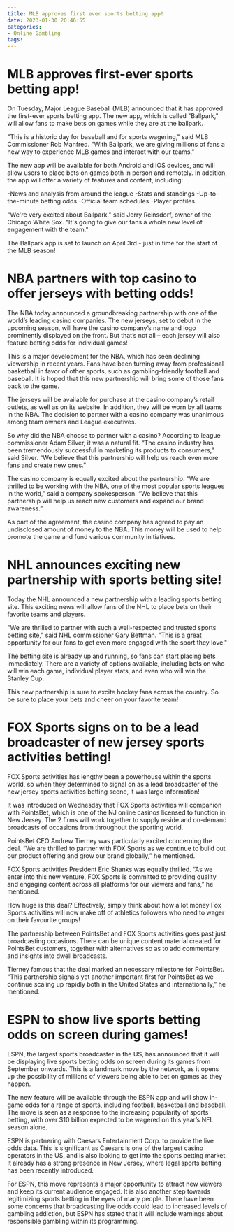 ```yaml
---
title: MLB approves first ever sports betting app!
date: 2023-01-30 20:46:55
categories:
- Online Gambling
tags:
---
```



#  MLB approves first-ever sports betting app!

On Tuesday, Major League Baseball (MLB) announced that it has approved the first-ever sports betting app. The new app, which is called "Ballpark," will allow fans to make bets on games while they are at the ballpark.

"This is a historic day for baseball and for sports wagering," said MLB Commissioner Rob Manfred. "With Ballpark, we are giving millions of fans a new way to experience MLB games and interact with our teams."

The new app will be available for both Android and iOS devices, and will allow users to place bets on games both in person and remotely. In addition, the app will offer a variety of features and content, including: 

-News and analysis from around the league
-Stats and standings
-Up-to-the-minute betting odds
-Official team schedules
-Player profiles

"We're very excited about Ballpark," said Jerry Reinsdorf, owner of the Chicago White Sox. "It's going to give our fans a whole new level of engagement with the team."

The Ballpark app is set to launch on April 3rd - just in time for the start of the MLB season!

#  NBA partners with top casino to offer jerseys with betting odds!

The NBA today announced a groundbreaking partnership with one of the world’s leading casino companies. The new jerseys, set to debut in the upcoming season, will have the casino company’s name and logo prominently displayed on the front. But that’s not all – each jersey will also feature betting odds for individual games!

This is a major development for the NBA, which has seen declining viewership in recent years. Fans have been turning away from professional basketball in favor of other sports, such as gambling-friendly football and baseball. It is hoped that this new partnership will bring some of those fans back to the game.

The jerseys will be available for purchase at the casino company’s retail outlets, as well as on its website. In addition, they will be worn by all teams in the NBA. The decision to partner with a casino company was unanimous among team owners and League executives.

So why did the NBA choose to partner with a casino? According to league commissioner Adam Silver, it was a natural fit. “The casino industry has been tremendously successful in marketing its products to consumers,” said Silver. “We believe that this partnership will help us reach even more fans and create new ones.”

The casino company is equally excited about the partnership. “We are thrilled to be working with the NBA, one of the most popular sports leagues in the world,” said a company spokesperson. “We believe that this partnership will help us reach new customers and expand our brand awareness.”

As part of the agreement, the casino company has agreed to pay an undisclosed amount of money to the NBA. This money will be used to help promote the game and fund various community initiatives.

#  NHL announces exciting new partnership with sports betting site!

Today the NHL announced a new partnership with a leading sports betting site. This exciting news will allow fans of the NHL to place bets on their favorite teams and players.

"We are thrilled to partner with such a well-respected and trusted sports betting site," said NHL commissioner Gary Bettman. "This is a great opportunity for our fans to get even more engaged with the sport they love."

The betting site is already up and running, so fans can start placing bets immediately. There are a variety of options available, including bets on who will win each game, individual player stats, and even who will win the Stanley Cup.

This new partnership is sure to excite hockey fans across the country. So be sure to place your bets and cheer on your favorite team!

#  FOX Sports signs on to be a lead broadcaster of new jersey sports activities betting!

FOX Sports activities has lengthy been a powerhouse within the sports world, so when they determined to signal on as a lead broadcaster of the new jersey sports activities betting scene, it was large information!

It was introduced on Wednesday that FOX Sports activities will companion with PointsBet, which is one of the NJ online casinos licensed to function in New Jersey. The 2 firms will work together to supply reside and on-demand broadcasts of occasions from throughout the sporting world.

PointsBet CEO Andrew Tierney was particularly excited concerning the deal. “We are thrilled to partner with FOX Sports as we continue to build out our product offering and grow our brand globally,” he mentioned.

FOX Sports activities President Eric Shanks was equally thrilled. “As we enter into this new venture, FOX Sports is committed to providing quality and engaging content across all platforms for our viewers and fans,” he mentioned.

How huge is this deal? Effectively, simply think about how a lot money Fox Sports activities will now make off of athletics followers who need to wager on their favourite groups!

The partnership between PointsBet and FOX Sports activities goes past just broadcasting occasions. There can be unique content material created for PointsBet customers, together with alternatives so as to add commentary and insights into dwell broadcasts.

Tierney famous that the deal marked an necessary milestone for PointsBet. “This partnership signals yet another important first for PointsBet as we continue scaling up rapidly both in the United States and internationally,” he mentioned.

#  ESPN to show live sports betting odds on screen during games!

ESPN, the largest sports broadcaster in the US, has announced that it will be displaying live sports betting odds on screen during its games from September onwards. This is a landmark move by the network, as it opens up the possibility of millions of viewers being able to bet on games as they happen.

The new feature will be available through the ESPN app and will show in-game odds for a range of sports, including football, basketball and baseball. The move is seen as a response to the increasing popularity of sports betting, with over $10 billion expected to be wagered on this year’s NFL season alone.

ESPN is partnering with Caesars Entertainment Corp. to provide the live odds data. This is significant as Caesars is one of the largest casino operators in the US, and is also looking to get into the sports betting market. It already has a strong presence in New Jersey, where legal sports betting has been recently introduced.

For ESPN, this move represents a major opportunity to attract new viewers and keep its current audience engaged. It is also another step towards legitimizing sports betting in the eyes of many people. There have been some concerns that broadcasting live odds could lead to increased levels of gambling addiction, but ESPN has stated that it will include warnings about responsible gambling within its programming.